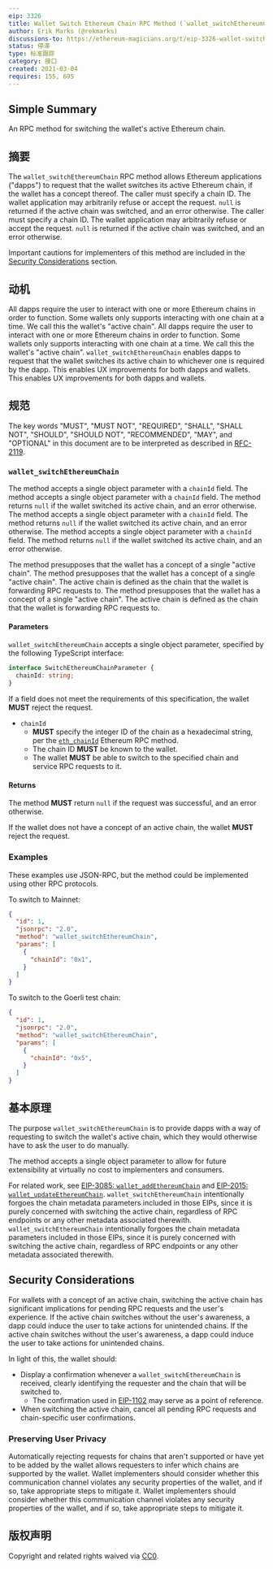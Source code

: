 ```yaml
---
eip: 3326
title: Wallet Switch Ethereum Chain RPC Method (`wallet_switchEthereumChain`)
author: Erik Marks (@rekmarks)
discussions-to: https://ethereum-magicians.org/t/eip-3326-wallet-switchethereumchain
status: 停滞
type: 标准跟踪
category: 接口
created: 2021-03-04
requires: 155, 695
---
```


## Simple Summary

An RPC method for switching the wallet's active Ethereum chain.

## 摘要

The `wallet_switchEthereumChain` RPC method allows Ethereum applications ("dapps") to request that the wallet switches its active Ethereum chain, if the wallet has a concept thereof. The caller must specify a chain ID. The wallet application may arbitrarily refuse or accept the request. `null` is returned if the active chain was switched, and an error otherwise. The caller must specify a chain ID. The wallet application may arbitrarily refuse or accept the request. `null` is returned if the active chain was switched, and an error otherwise.

Important cautions for implementers of this method are included in the [Security Considerations](#security-considerations) section.

## 动机

All dapps require the user to interact with one or more Ethereum chains in order to function. Some wallets only supports interacting with one chain at a time. We call this the wallet's "active chain". All dapps require the user to interact with one or more Ethereum chains in order to function. Some wallets only supports interacting with one chain at a time. We call this the wallet's "active chain". `wallet_switchEthereumChain` enables dapps to request that the wallet switches its active chain to whichever one is required by the dapp. This enables UX improvements for both dapps and wallets. This enables UX improvements for both dapps and wallets.

## 规范

The key words "MUST", "MUST NOT", "REQUIRED", "SHALL", "SHALL NOT", "SHOULD", "SHOULD NOT", "RECOMMENDED", "MAY", and "OPTIONAL" in this document are to be interpreted as described in [RFC-2119](https://www.ietf.org/rfc/rfc2119.txt).

### `wallet_switchEthereumChain`

The method accepts a single object parameter with a `chainId` field. The method accepts a single object parameter with a `chainId` field. The method returns `null` if the wallet switched its active chain, and an error otherwise. The method accepts a single object parameter with a `chainId` field. The method returns `null` if the wallet switched its active chain, and an error otherwise. The method accepts a single object parameter with a `chainId` field. The method returns `null` if the wallet switched its active chain, and an error otherwise.

The method presupposes that the wallet has a concept of a single "active chain". The method presupposes that the wallet has a concept of a single "active chain". The active chain is defined as the chain that the wallet is forwarding RPC requests to. The method presupposes that the wallet has a concept of a single "active chain". The active chain is defined as the chain that the wallet is forwarding RPC requests to.

#### Parameters

`wallet_switchEthereumChain` accepts a single object parameter, specified by the following TypeScript interface:

```typescript
interface SwitchEthereumChainParameter {
  chainId: string;
}
```

If a field does not meet the requirements of this specification, the wallet **MUST** reject the request.

- `chainId`
  - **MUST** specify the integer ID of the chain as a hexadecimal string, per the [`eth_chainId`](./eip-695.md) Ethereum RPC method.
  - The chain ID **MUST** be known to the wallet.
  - The wallet **MUST** be able to switch to the specified chain and service RPC requests to it.

#### Returns

The method **MUST** return `null` if the request was successful, and an error otherwise.

If the wallet does not have a concept of an active chain, the wallet **MUST** reject the request.

### Examples

These examples use JSON-RPC, but the method could be implemented using other RPC protocols.

To switch to Mainnet:

```json
{
  "id": 1,
  "jsonrpc": "2.0",
  "method": "wallet_switchEthereumChain",
  "params": [
    {
      "chainId": "0x1",
    }
  ]
}
```

To switch to the Goerli test chain:

```json
{
  "id": 1,
  "jsonrpc": "2.0",
  "method": "wallet_switchEthereumChain",
  "params": [
    {
      "chainId": "0x5",
    }
  ]
}
```

## 基本原理

The purpose `wallet_switchEthereumChain` is to provide dapps with a way of requesting to switch the wallet's active chain, which they would otherwise have to ask the user to do manually.

The method accepts a single object parameter to allow for future extensibility at virtually no cost to implementers and consumers.

For related work, see [EIP-3085: `wallet_addEthereumChain`](./eip-3085.md) and [EIP-2015: `wallet_updateEthereumChain`](./eip-2015.md). `wallet_switchEthereumChain` intentionally forgoes the chain metadata parameters included in those EIPs, since it is purely concerned with switching the active chain, regardless of RPC endpoints or any other metadata associated therewith. `wallet_switchEthereumChain` intentionally forgoes the chain metadata parameters included in those EIPs, since it is purely concerned with switching the active chain, regardless of RPC endpoints or any other metadata associated therewith.

## Security Considerations

For wallets with a concept of an active chain, switching the active chain has significant implications for pending RPC requests and the user's experience. If the active chain switches without the user's awareness, a dapp could induce the user to take actions for unintended chains. If the active chain switches without the user's awareness, a dapp could induce the user to take actions for unintended chains.

In light of this, the wallet should:

- Display a confirmation whenever a `wallet_switchEthereumChain` is received, clearly identifying the requester and the chain that will be switched to.
  - The confirmation used in [EIP-1102](./eip-1102.md) may serve as a point of reference.
- When switching the active chain, cancel all pending RPC requests and chain-specific user confirmations.

### Preserving User Privacy

Automatically rejecting requests for chains that aren't supported or have yet to be added by the wallet allows requesters to infer which chains are supported by the wallet. Wallet implementers should consider whether this communication channel violates any security properties of the wallet, and if so, take appropriate steps to mitigate it. Wallet implementers should consider whether this communication channel violates any security properties of the wallet, and if so, take appropriate steps to mitigate it.

## 版权声明

Copyright and related rights waived via [CC0](../LICENSE.md).

